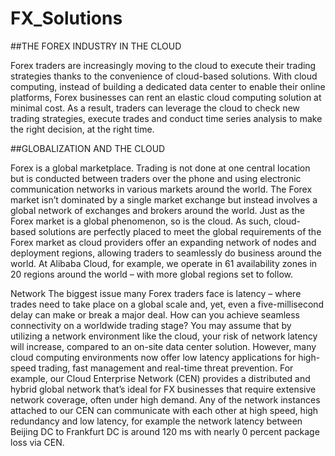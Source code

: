 # FX_Solutions
##THE FOREX INDUSTRY IN THE CLOUD

Forex traders are increasingly moving to the cloud to execute their trading strategies thanks to the convenience of cloud-based solutions.
With cloud computing, instead of building a dedicated data center to enable their online platforms, Forex businesses can rent an elastic cloud computing solution at minimal cost.
As a result, traders can leverage the cloud to check new trading strategies, execute trades and conduct time series analysis to make the right decision, at the right time.

##GLOBALIZATION AND THE CLOUD

Forex is a global marketplace. Trading is not done at one central location but is conducted between traders over the phone and using electronic communication networks in various markets around the world.
The Forex market isn’t dominated by a single market exchange but instead involves a global network of exchanges and brokers around the world.
Just as the Forex market is a global phenomenon, so is the cloud. As such, cloud-based solutions are perfectly placed to meet the global requirements of the Forex market as cloud providers offer an expanding network of nodes and deployment regions, allowing traders to seamlessly do business around the world.
At Alibaba Cloud, for example, we operate in 61 availability zones in 20 regions around the world – with more global regions set to follow.


Network
The biggest issue many Forex traders face is latency – where trades need to take place on a global scale and, yet, even a five-millisecond delay can make or break a major deal.
How can you achieve seamless connectivity on a worldwide trading stage? You may assume that by utilizing a network environment like the cloud, your risk of network latency will increase, compared to an on-site data center solution. However, many cloud computing environments now offer low latency applications for high-speed trading, fast management and real-time threat prevention.
For example, our Cloud Enterprise Network (CEN) provides a distributed and hybrid global network that’s ideal for FX businesses that require extensive network coverage, often under high demand. Any of the network instances attached to our CEN can communicate with each other at high speed, high redundancy and low latency, for example the network latency between Beijing DC to Frankfurt DC is around 120 ms with nearly 0 percent package loss via CEN.
     
